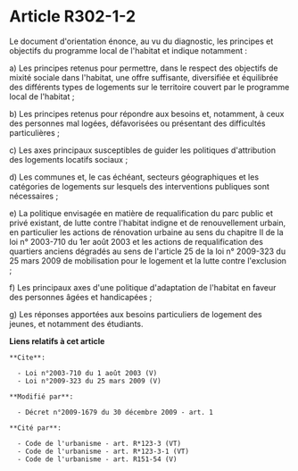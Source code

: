 # Article R302-1-2

Le document d'orientation énonce, au vu du diagnostic, les principes et objectifs du programme local de l'habitat et indique
notamment : 

a) Les principes retenus pour permettre, dans le respect des objectifs de mixité sociale dans l'habitat, une offre
suffisante, diversifiée et équilibrée des différents types de logements sur le territoire couvert par le programme local de
l'habitat ; 

b) Les principes retenus pour répondre aux besoins et, notamment, à ceux des personnes mal logées, défavorisées ou présentant
des difficultés particulières ; 

c) Les axes principaux susceptibles de guider les politiques d'attribution des logements locatifs sociaux ; 

d) Les communes et, le cas échéant, secteurs géographiques et les catégories de logements sur lesquels des interventions
publiques sont nécessaires ; 

e) La politique envisagée en matière de requalification du parc public et privé existant, de lutte contre l'habitat indigne
et de renouvellement urbain, en particulier les actions de rénovation urbaine au sens du chapitre II de la loi n° 2003-710 du
1er août 2003 et les actions de requalification des quartiers anciens dégradés au sens de l'article 25 de la loi n° 2009-323
du 25 mars 2009 de mobilisation pour le logement et la lutte contre l'exclusion ; 

f) Les principaux axes d'une politique d'adaptation de l'habitat en faveur des personnes âgées et handicapées ; 

g) Les réponses apportées aux besoins particuliers de logement des jeunes, et notamment des étudiants.

**Liens relatifs à cet article**

	**Cite**:

	  - Loi n°2003-710 du 1 août 2003 (V)
	  - Loi n°2009-323 du 25 mars 2009 (V)

	**Modifié par**:

	  - Décret n°2009-1679 du 30 décembre 2009 - art. 1

	**Cité par**:

	  - Code de l'urbanisme - art. R*123-3 (VT)
	  - Code de l'urbanisme - art. R*123-3-1 (VT)
	  - Code de l'urbanisme - art. R151-54 (V)
